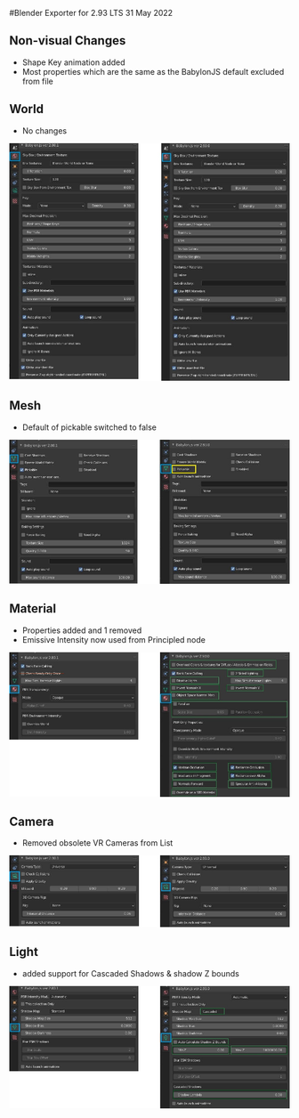 #Blender Exporter for 2.93 LTS
31 May 2022

## Non-visual Changes
* Shape Key animation added
* Most properties which are the same as the BabylonJS default excluded from file

## World
* No changes

![world.jpg](./world.JPG)
## Mesh
* Default of pickable switched to false

![mesh.jpg](./mesh.JPG)
## Material
* Properties added and 1 removed
* Emissive Intensity now used from Principled node

![material.jpg](./material.JPG)
## Camera
* Removed obsolete VR Cameras from List

![camera.jpg](./camera.JPG)
## Light
* added support for Cascaded Shadows & shadow Z bounds

![light.jpg](./light.JPG)